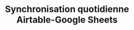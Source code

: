---
title: Synchronisation quotidienne Airtable-Google Sheets
desc: Automatisation de la synchronisation bidirectionnelle des données entre Airtable et Google Sheets pour maintenir la cohérence.
miniature: img/gsheet-airtable.png
icon: fas fa-sync-alt
type: auto
github: https://github.com/Laseguue/Vide.git
demo: "#"
details:
  context: Une entreprise utilise Airtable comme base de données principale et Google Sheets pour certaines opérations ou partages d’informations avec des équipes. Une synchronisation bidirectionnelle est nécessaire pour maintenir les données cohérentes entre les deux plateformes.
  problematique: Les données dans Airtable et Google Sheets doivent être synchronisées quotidiennement pour éviter les divergences. Les mises à jour manuelles sont chronophages et sujettes aux erreurs, surtout avec un volume important de données.
  solution: Développement d’un script Python déployé sur Google Cloud Functions, utilisant les APIs d’Airtable et de Google Sheets pour synchroniser automatiquement les données quotidiennement. Le script gère les mises à jour bidirectionnelles et résout les conflits potentiels.
  gain:
    - Automatisation complète de la synchronisation, éliminant les interventions manuelles.
    - Cohérence des données entre Airtable et Google Sheets, garantissant une fiabilité pour les équipes.
    - Gain de temps significatif pour les utilisateurs, avec une exécution fiable et planifiée.
  technologies:
    - Python
    - Google Cloud Functions
    - Airtable API
    - Google Sheets API
---
